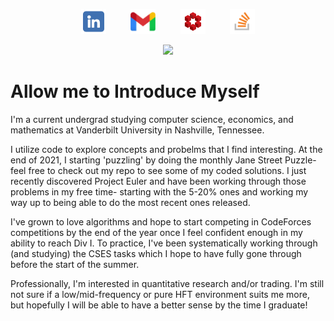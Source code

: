 <p align="center">
    <a href="https://www.linkedin.com/in/evansemet/" target="_blank"><img src="linkedinlogo.png" width="40" height="40"></a>
    &nbsp;&nbsp;&nbsp;&nbsp;&nbsp;&nbsp;&nbsp;&nbsp;
    <a href="mailto:evancsemet@gmail.com"><img src="gmaillogo.webp" width="40" height="40"></a>
    &nbsp;&nbsp;&nbsp;&nbsp;&nbsp;&nbsp;&nbsp;&nbsp;
    <a href="https://math.stackexchange.com/users/1054197/evan-semet" target="_blank"><img src="mathselogo.png" width="40" height="40"></a>
    &nbsp;&nbsp;&nbsp;&nbsp;&nbsp;&nbsp;&nbsp;&nbsp;
    <a href="https://stackoverflow.com/users/17670386/evan-semet" target="_blank"><img src="stackoverflowlogo.png" width="40" height="40"></a>
</p>

<p align="center">
    <img src="https://profile-counter.glitch.me/evansemet/count.svg" /> 
</p>


# Allow me to Introduce Myself

I'm a current undergrad studying computer science, economics, and mathematics at Vanderbilt University in Nashville, Tennessee. 

I utilize code to explore concepts and probelms that I find interesting. At the end of 2021, I starting 'puzzling' by doing the monthly Jane Street Puzzle- feel free to check out my repo to see some of my coded solutions. I just recently discovered Project Euler and have been working through those problems in my free time- starting with the 5-20% ones and working my way up to being able to do the most recent ones released.

I've grown to love algorithms and hope to start competing in CodeForces competitions by the end of the year once I feel confident enough in my ability to reach Div I. To practice, I've been systematically working through (and studying) the CSES tasks which I hope to have fully gone through before the start of the summer.

Professionally, I'm interested in quantitative research and/or trading. I'm still not sure if a low/mid-frequency or pure HFT environment suits me more, but hopefully I will be able to have a better sense by the time I graduate!

